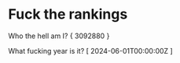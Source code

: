 # Fuck the rankings

Who the hell am I?
{ 3092880 }

What fucking year is it?
[ 2024-06-01T00:00:00Z ]
